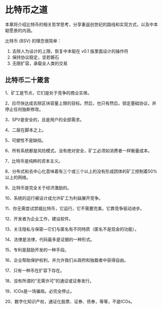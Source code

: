 # 比特币之道

本章将介绍比特币的相关哲学思考，分享重返创世纪的路线和实现方式，以及中本聪愿景的内涵。

比特币 (BSV) 的理念很简单：

1. 去除人为设计的上限，恢复中本聪在 v0.1 版里面设计的操作符
1. 保持协议稳定，坚若磐石
1. 无限扩容，承载全人类的交易

## 比特币二十箴言

1、矿工是节点，它们是处于竞争的商业实体。

2、应尽快达成去除区块容量上限的目标。然后，也只有然后，锁定基础协议，并停止任何独断修改。

3、SPV是安全的，且是用户的全部需求。

4、二层在脚本之上。

5、可塑性不是缺陷。

6、所有系统都是风险模式。没有绝对安全，矿工必须如消费者一样衡量成本。

7、比特币是纯粹的资本主义。

8、分布式和去中心化意味着有三个或三个以上的没有形成团体的矿工控制着50%以上的网络。

9、比特币是完全关于经济激励的。

10、系统的运行被设计成允许矿工为利益展开竞争。

11、你无需尝试禁锢比特币，它运行，它不需要完美，它靠竞争驱动进步。

12、开发者为企业工作，建设软件。

13、关注隐私与保密—它们与匿名有不同特质（匿名不是现金的功能）。

14、法律是法律，代码最多是证据的一种形式。

15、专利是鼓励开发的一种手段。

16、企业帮助保护权利，并允许我们从政府和独裁者中获得自由。

17、只有一种币在扩容下存在。

18、没有所谓的“无需许可”的通证或证券发行。

19、ICOs是一场骗局。必完全停止。

20、数字化知识产权，通证化股票、证券、债券，等等，不是ICOs。